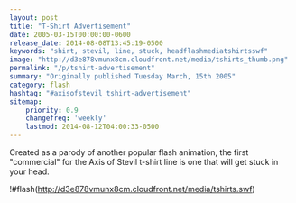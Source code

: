 ```yaml
---
layout: post
title: "T-Shirt Advertisement"
date: 2005-03-15T00:00:00-0600
release_date: 2014-08-08T13:45:19-0500
keywords: "shirt, stevil, line, stuck, headflashmediatshirtsswf"
image: "http://d3e878vmunx8cm.cloudfront.net/media/tshirts_thumb.png"
permalink: "/p/tshirt-advertisement"
summary: "Originally published Tuesday March, 15th 2005"
category: flash
hashtag: "#axisofstevil_tshirt-advertisement"
sitemap:
    priority: 0.9
    changefreq: 'weekly'
    lastmod: 2014-08-12T04:00:33-0500
---
```


Created as a parody of another popular flash animation, the first "commercial" for the Axis of Stevil t-shirt line is one that will get stuck in your head.

!#flash(http://d3e878vmunx8cm.cloudfront.net/media/tshirts.swf)
